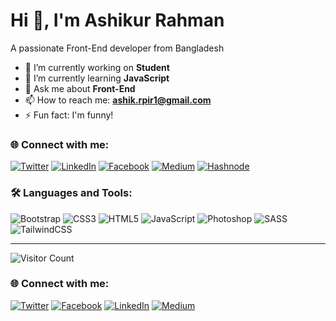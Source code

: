 # Hi 👋, I'm Ashikur Rahman

A passionate Front-End  developer from Bangladesh

- 🔭 I’m currently working on **Student**
- 🌱 I’m currently learning **JavaScript**
- 💬 Ask me about **Front-End**
- 📫 How to reach me: **ashik.rpir1@gmail.com**
- ⚡ Fun fact: I'm funny!

### 🌐 Connect with me:
[![Twitter](https://img.shields.io/badge/Twitter-1DA1F2?style=for-the-badge&logo=twitter&logoColor=white)](https://twitter.com/AshikurMoh25880)
[![LinkedIn](https://img.shields.io/badge/LinkedIn-0077B5?style=for-the-badge&logo=linkedin&logoColor=white)](https://linkedin.com/md-ashikur-rahman-50ad58/)
[![Facebook](https://img.shields.io/badge/Facebook-1877F2?style=for-the-badge&logo=facebook&logoColor=white)](https://facebook.com/md.ashikur.rahman.509234)
[![Medium](https://img.shields.io/badge/Medium-000000?style=for-the-badge&logo=medium&logoColor=white)](https://medium.com/@ashik.rpir1)
[![Hashnode](https://img.shields.io/badge/Hashnode-2962FF?style=for-the-badge&logo=hashnode&logoColor=white)](https://hashnode.com/@ashikurashik)

### 🛠️ Languages and Tools:
![Bootstrap](https://img.shields.io/badge/Bootstrap-563D7C?style=flat&logo=bootstrap&logoColor=white)
![CSS3](https://img.shields.io/badge/CSS3-1572B6?style=flat&logo=css3&logoColor=white)
![HTML5](https://img.shields.io/badge/HTML5-E34F26?style=flat&logo=html5&logoColor=white)
![JavaScript](https://img.shields.io/badge/JavaScript-F7DF1E?style=flat&logo=javascript&logoColor=black)
![Photoshop](https://img.shields.io/badge/Adobe%20Photoshop-31A8FF?style=flat&logo=Adobe%20Photoshop&logoColor=white)
![SASS](https://img.shields.io/badge/Sass-CC6699?style=flat&logo=sass&logoColor=white)
![TailwindCSS](https://img.shields.io/badge/Tailwind_CSS-38B2AC?style=flat&logo=tailwind-css&logoColor=white)

---

![Visitor Count](https://komarev.com/ghpvc/?username=ashikurashik&color=blue)


### 🌐 Connect with me:

[![Twitter](https://img.shields.io/badge/Twitter-Follow-blue?style=plastic&logo=twitter&logoColor=white)](https://twitter.com/AshikurMoh25880)
[![Facebook](https://img.shields.io/badge/Facebook-Follow-1877F2?style=plastic&logo=facebook&logoColor=white)](https://www.facebook.com/md.ashikur.rahman.509234)
[![LinkedIn](https://img.shields.io/badge/LinkedIn-Connect-0A66C2?style=plastic&logo=linkedin&logoColor=white)](https://linkedin.com/md-ashikur-rahman-50ad58/)
[![Medium](https://img.shields.io/badge/Medium-Read-black?style=plastic&logo=medium&logoColor=white)](https://medium.com/@ashik.rpi)

